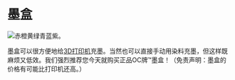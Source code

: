 # 墨盒

![赤橙黄绿青蓝紫。](oredict:oc:inkCartridge)

墨盒可以很方便地给[3D打印机](../block/printer.md)充墨。当然也可以直接手动用染料充墨，但这样既麻烦又低效。我们强烈推荐您今天就购买正品OC牌™墨盒！（免责声明：墨盒的价格有可能比打印机还高。）
